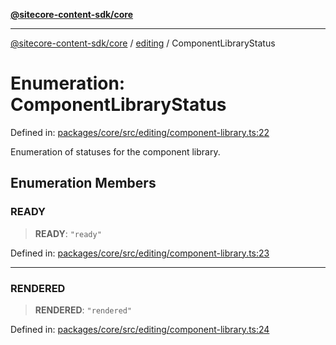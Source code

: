 [**@sitecore-content-sdk/core**](../../README.md)

***

[@sitecore-content-sdk/core](../../README.md) / [editing](../README.md) / ComponentLibraryStatus

# Enumeration: ComponentLibraryStatus

Defined in: [packages/core/src/editing/component-library.ts:22](https://github.com/Sitecore/xmc-jss-dev/blob/0ec01b23b6deeac59e8196222f94c2a9866d7b4b/packages/core/src/editing/component-library.ts#L22)

Enumeration of statuses for the component library.

## Enumeration Members

### READY

> **READY**: `"ready"`

Defined in: [packages/core/src/editing/component-library.ts:23](https://github.com/Sitecore/xmc-jss-dev/blob/0ec01b23b6deeac59e8196222f94c2a9866d7b4b/packages/core/src/editing/component-library.ts#L23)

***

### RENDERED

> **RENDERED**: `"rendered"`

Defined in: [packages/core/src/editing/component-library.ts:24](https://github.com/Sitecore/xmc-jss-dev/blob/0ec01b23b6deeac59e8196222f94c2a9866d7b4b/packages/core/src/editing/component-library.ts#L24)
